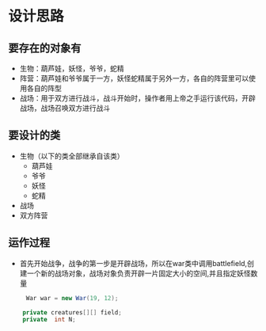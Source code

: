 设计思路
=======
## 要存在的对象有
- 生物：葫芦娃，妖怪，爷爷，蛇精
- 阵营：葫芦娃和爷爷属于一方，妖怪蛇精属于另外一方，各自的阵营里可以使用各自的阵型
- 战场：用于双方进行战斗，战斗开始时，操作者用上帝之手运行该代码，开辟战场，战场召唤双方进行战斗
## 要设计的类
- 生物（以下的类全部继承自该类）
  - 葫芦娃
  - 爷爷
  - 妖怪
  - 蛇精
- 战场
- 双方阵营
## 运作过程
- 首先开始战争，战争的第一步是开辟战场，所以在war类中调用battlefield,创建一个新的战场对象，战场对象负责开辟一片固定大小的空间,并且指定妖怪数量
```java
     War war = new War(19, 12);
```
```java
    private creatures[][] field;
    private  int N;
```
